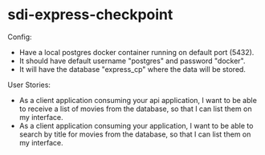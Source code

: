 # sdi-express-checkpoint

Config: 
 - Have a local postgres docker container running on default port (5432). 
 - It should have default username "postgres" and password "docker". 
 - It will have the database "express_cp" where the data will be stored. 


User Stories: 
 - As a client application consuming your api application,
   I want to be able to receive a list of movies from the database,
   so that I can list them on my interface.
 - As a client application consuming your application,
   I want to be able to search by title for movies from the database,
   so that I can list them on my interface.